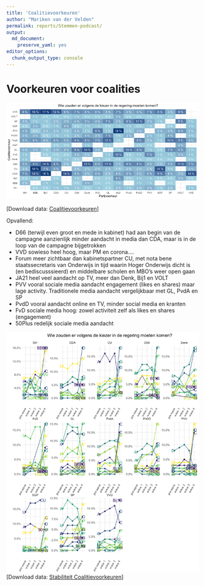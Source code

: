 ```yaml
---
title: 'Coalitievoorkeuren'
author: "Mariken van der Velden"
permalink: reports/Stemmen-podcast/
output: 
  md_document:
    preserve_yaml: yes
editor_options: 
  chunk_output_type: console
---
```


Voorkeuren voor coalities
=========================

![](coalitievoorkeuren-1.png)

\[Download data: [Coalitievoorkeuren](Coalitievoorkeuren.csv)\]

Opvallend:

-   D66 (terwijl even groot en mede in kabinet) had aan begin van de
    campagne aanzienlijk minder aandacht in media dan CDA, maar is in de
    loop van de campagne bijgetrokken
-   VVD sowieso heel hoog, maar PM en corona….
-   Forum meer zichtbaar dan kabinetspartner CU, met nota bene
    staatssecretaris van Onderwijs in tijd waarin Hoger Onderwijs dicht
    is (en bediscusssieerd) en middelbare scholen en MBO’s weer open
    gaan
-   JA21 heel veel aandacht op TV, meer dan Denk, Bij1 en VOLT
-   PVV vooral sociale media aandacht engagement (likes en shares) maar
    lage activity. Traditionele media aandacht vergelijkbaar met GL,
    PvdA en SP
-   PvdD vooral aandacht online en TV, minder social media en kranten
-   FvD sociale media hoog: zowel activiteit zelf als likes en shares
    (engagement)
-   50Plus redelijk sociale media aandacht

![](stabiliteit%20coalitievoorkeuren-1.png) \[Download data:
[Stabiliteit Coalitievoorkeuren](Stabiliteit_Coalitievoorkeuren.csv)\]
